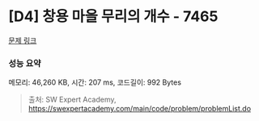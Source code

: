 # [D4] 창용 마을 무리의 개수 - 7465 

[문제 링크](https://swexpertacademy.com/main/code/problem/problemDetail.do?contestProbId=AWngfZVa9XwDFAQU) 

### 성능 요약

메모리: 46,260 KB, 시간: 207 ms, 코드길이: 992 Bytes



> 출처: SW Expert Academy, https://swexpertacademy.com/main/code/problem/problemList.do